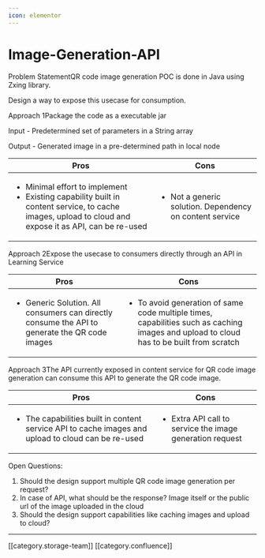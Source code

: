 ```yaml
---
icon: elementor
---
```


# Image-Generation-API

Problem StatementQR code image generation POC is done in Java using Zxing library.

Design a way to expose this usecase for consumption.

Approach 1Package the code as a executable jar

Input - Predetermined set of parameters in a String array

Output - Generated image in a pre-determined path in local node

| Pros                                                                                                                                                                      | Cons                                                                    |
| ------------------------------------------------------------------------------------------------------------------------------------------------------------------------- | ----------------------------------------------------------------------- |
| <ul><li>Minimal effort to implement</li><li>Existing capability built in content service, to cache images, upload to cloud and expose it as API, can be re-used</li></ul> | <ul><li>Not a generic solution. Dependency on content service</li></ul> |

Approach 2Expose the usecase to consumers directly through an API in Learning Service

| Pros                                                                                                          | Cons                                                                                                                                                    |
| ------------------------------------------------------------------------------------------------------------- | ------------------------------------------------------------------------------------------------------------------------------------------------------- |
| <ul><li>Generic Solution. All consumers can directly consume the API to generate the QR code images</li></ul> | <ul><li>To avoid generation of same code multiple times, capabilities such as caching images and upload to cloud has to be built from scratch</li></ul> |

Approach 3The API currently exposed in content service for QR code image generation can consume this API to generate the QR code image.

| Pros                                                                                                               | Cons                                                                     |
| ------------------------------------------------------------------------------------------------------------------ | ------------------------------------------------------------------------ |
| <ul><li>The capabilities built in content service API to cache images and upload to cloud can be re-used</li></ul> | <ul><li>Extra API call to service the image generation request</li></ul> |

Open Questions:

1. Should the design support multiple QR code image generation per request?
2. In case of API, what should be the response? Image itself or the public url of the image uploaded in the cloud
3. Should the design support capabilities like caching images and upload to cloud?

***

\[\[category.storage-team]] \[\[category.confluence]]
